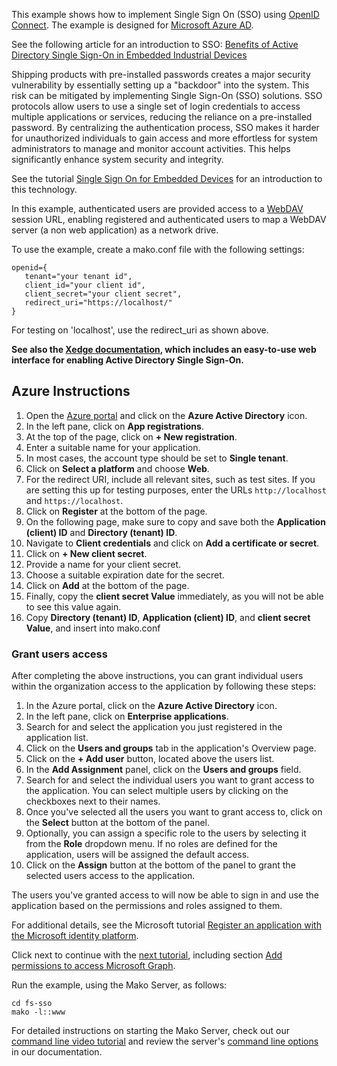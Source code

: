 This example shows how to implement Single Sign On (SSO) using
[OpenID Connect](https://openid.net/connect/).
The example is designed for [Microsoft Azure AD](https://portal.azure.com/).

See the following article for an introduction to SSO: [Benefits of Active Directory Single Sign-On in Embedded Industrial Devices](https://www.linkedin.com/pulse/benefits-active-directory-single-sign-on-embedded/)

Shipping products with pre-installed passwords creates a major security vulnerability by essentially setting up a "backdoor" into the system. This risk can be mitigated by implementing Single Sign-On (SSO) solutions. SSO protocols allow users to use a single set of login credentials to access multiple applications or services, reducing the reliance on a pre-installed password. By centralizing the authentication process, SSO makes it harder for unauthorized individuals to gain access and more effortless for system administrators to manage and monitor account activities. This helps significantly enhance system security and integrity.

See the tutorial [Single Sign On for Embedded Devices](https://www.linkedin.com/pulse/benefits-active-directory-single-sign-on-embedded) for an introduction to this technology.

In this example, authenticated users are provided access to a
[WebDAV](https://realtimelogic.com/products/webdav/)
session URL, enabling registered and authenticated users to map a WebDAV server (a non web application) as a network drive.

To use the example, create a mako.conf file with the following
settings:

```
openid={
   tenant="your tenant id",
   client_id="your client id",
   client_secret="your client secret",
   redirect_uri="https://localhost/"
}
```

For testing on 'localhost', use the redirect_uri as shown above.

**See also the [Xedge documentation](https://realtimelogic.com/ba/doc/?url=Xedge.html), which includes an easy-to-use web interface for enabling Active Directory Single Sign-On.**

## Azure Instructions

1. Open the [Azure portal](https://portal.azure.com/) and click on the **Azure Active Directory** icon.
2. In the left pane, click on **App registrations**.
3. At the top of the page, click on **+ New registration**.
4. Enter a suitable name for your application.
5. In most cases, the account type should be set to **Single tenant**.
6. Click on **Select a platform** and choose **Web**.
7. For the redirect URI, include all relevant sites, such as test sites. If you are setting this up for testing purposes, enter the URLs `http://localhost` and `https://localhost`.
8. Click on **Register** at the bottom of the page.
9. On the following page, make sure to copy and save both the **Application (client) ID** and **Directory (tenant) ID**.
10. Navigate to **Client credentials** and click on **Add a certificate or secret**.
11. Click on **+ New client secret**.
12. Provide a name for your client secret.
13. Choose a suitable expiration date for the secret.
14. Click on **Add** at the bottom of the page.
15. Finally, copy the **client secret Value** immediately, as you will not be able to see this value again.
16. Copy **Directory (tenant) ID**, **Application (client) ID**, and **client secret Value**, and insert into mako.conf

### Grant users access

After completing the above instructions, you can grant individual users within the organization access to the application by following these steps:

1. In the Azure portal, click on the **Azure Active Directory** icon.
2. In the left pane, click on **Enterprise applications**.
3. Search for and select the application you just registered in the application list.
4. Click on the **Users and groups** tab in the application's Overview page.
5. Click on the **+ Add user** button, located above the users list.
6. In the **Add Assignment** panel, click on the **Users and groups** field.
7. Search for and select the individual users you want to grant access to the application. You can select multiple users by clicking on the checkboxes next to their names.
8. Once you've selected all the users you want to grant access to, click on the **Select** button at the bottom of the panel.
9. Optionally, you can assign a specific role to the users by selecting it from the **Role** dropdown menu. If no roles are defined for the application, users will be assigned the default access.
10. Click on the **Assign** button at the bottom of the panel to grant the selected users access to the application.

The users you've granted access to will now be able to sign in and use the application based on the permissions and roles assigned to them.


For additional details, see the Microsoft tutorial
[Register an application with the Microsoft identity platform](https://docs.microsoft.com/en-us/azure/active-directory/develop/quickstart-configure-app-expose-web-apis).

Click next to continue with the [next tutorial](https://docs.microsoft.com/en-us/azure/active-directory/develop/quickstart-configure-app-access-web-apis), including section
[Add permissions to access Microsoft Graph](https://docs.microsoft.com/en-us/azure/active-directory/develop/quickstart-configure-app-access-web-apis#add-permissions-to-access-microsoft-graph).

Run the example, using the Mako Server, as follows:

```
cd fs-sso
mako -l::www
```

For detailed instructions on starting the Mako Server, check out our [command line video tutorial](https://youtu.be/vwQ52ZC5RRg) and review the server's [command line options](https://realtimelogic.com/ba/doc/?url=Mako.html#loadapp) in our documentation.





